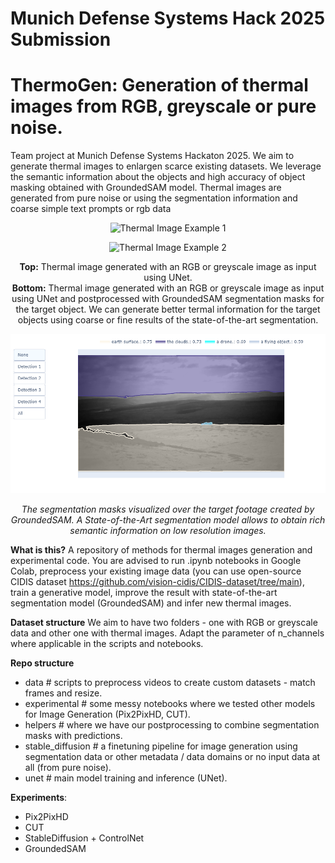 # Munich Defense Systems Hack 2025 Submission
# ThermoGen: Generation of thermal images from RGB, greyscale or pure noise.
Team project at Munich Defense Systems Hackaton 2025. We aim to generate thermal images to enlargen scarce existing datasets. We leverage the semantic information about the objects and high accuracy of object masking obtained with GroundedSAM model. Thermal images are generated from pure noise or using the segmentation information and coarse simple text prompts or rgb data

<div align="center">

![Thermal Image Example 1](assets/examples/animation_AB.gif)

![Thermal Image Example 2](assets/examples/animation_ACD.gif)
  

**Top:** Thermal image generated with an RGB or greyscale image as input using UNet.  
**Bottom:** Thermal image generated with an RGB or greyscale image as input using UNet and postprocessed with GroundedSAM segmentation masks for the target object. We can generate better termal information for the target objects using coarse or fine results of the state-of-the-art segmentation.
</div>

<div align="center">

![Segmentation Mask Example](assets/examples/groundedsam_mask_example.png)

*The segmentation masks visualized over the target footage created by GroundedSAM. A State-of-the-Art segmentation model allows to obtain rich semantic information on low resolution images.*
</div>

**What is this?**
A repository of methods for thermal images generation and experimental code. You are advised to run .ipynb notebooks in Google Colab, preprocess your existing image data (you can use open-source CIDIS dataset https://github.com/vision-cidis/CIDIS-dataset/tree/main), train a generative model, improve the result with state-of-the-art segmentation model (GroundedSAM) and infer new thermal images.

**Dataset structure**
We aim to have two folders - one with RGB or greyscale data and other one with thermal images. Adapt the parameter of n_channels where applicable in the scripts and notebooks.

**Repo structure**
- data # scripts to preprocess videos to create custom datasets - match frames and resize.
- experimental # some messy notebooks where we tested other models for Image Generation (Pix2PixHD, CUT).
- helpers # where we have our postprocessing to combine segmentation masks with predictions.
- stable_diffusion # a finetuning pipeline for image generation using segmentation data or other metadata / data domains or no input data at all (from pure noise).
- unet # main model training and inference (UNet).

**Experiments**:
- Pix2PixHD
- CUT
- StableDiffusion + ControlNet
- GroundedSAM

